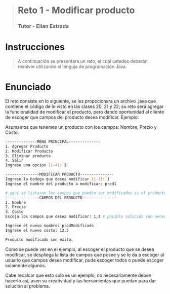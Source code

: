 > # Reto 1 - Modificar producto
> 
> ### Tutor - Elian Estrada

# Instrucciones

> A continuación se presentara un reto, el cual ustedes deberán resolver utilizando el lenguja de programación Java.

# Enunciado

El reto consiste en lo siguiente, se les propocionara un archivo .java que contiene el código de lo visto en las clases 20, 21 y 22; su reto será agregar la funcionalidad de modificar el producto, pero dando oportunidad al cliente de escoger que campos del producto desea modificar. Ejemplo: 

Asumamos que tenemos un producto con los campos: Nombre, Precio y Costo.

```bash
--------------MENU PRINCIPAL--------------
1. Agregar Producto
2. Modificar Producto
3. Eliminar producto
4. Salir
Ingrese una opcion [1-4]: 2

---------------MODIFICAR PRODUCTO---------------
Ingrese la bodega que desea modificar [1-3]: 1
Ingrese el nombre del producto a modificar: prod1

# aquí se listaran los campos que pueden ser modificados si el producto existe
---------------CAMPOS DEL PRODUCTO---------------
1. Nombre
2. Precio
3. Costo
Escoja los campos que desea modificar: 1,3 # posible solución (no necesariamente lo deben hacer así)

Ingrese el nuevo nombre: prodModificado
Ingrese el nuevo costo: 12.5

Producto modificado con exito.


```

Como se puede ver en el ejemplo, al escoger el producto que se desea modificar, se despliega la lista de campos que posee y se le da a escoger al usuario que campos desea modificar, pude escoger todos o puede escoger solamente algunos. 



Cabe recalcar que esto solo es un ejemplo, no necesariamente deben hacerlo así, usen su creatividad y las herramientas que puedan para dar solución al problema.
